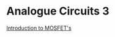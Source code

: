 # Analogue Circuits 3

[Introduction to MOSFET's](https://github.com/JakubRichardson/AnalogueCircuits3/blob/main/Week1/IntroMOSFET.md)
